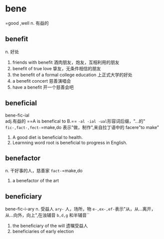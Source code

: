 # bene

=good ,well n. 有益的

## benefit

n. 好处

1. friends with benefit 酒肉朋友，炮友，互相利用的朋友
2. benefit of true love 挚友，无条件相信的朋友
3. the benefit of a formal college education 上正式大学的好处
4. a benefit concert 慈善演唱会
5. have a benefit 开一个慈善会吧

## beneficial

bene-fic-ial  
adj.有益的
==A is benefical to B.==
`-al -ial -ual`形容词后缀，"...的"  
`fic-,fact-,fect-`=make,do 表示"做，制作",来自拉丁语中的 facere"to make"

1. A good diet is beneficial to health.
2. Learnning word root is beneficial to progress in English.

## benefactor

n. 干好事的人，慈善家
`fact-`=make,do

1. a benefactor of the art

## beneficiary

bene-fic-i-ary
n. 受益人
`ary-` 人，场所，物
`e-,ex-,ef-`表示"从，从...离开，从...向外，向上",在浊辅音 `b,d,g` 和半辅音``

1. the beneficiary of the will 遗嘱受益人
2. beneficiaries of early election
